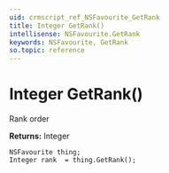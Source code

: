 ```yaml
---
uid: crmscript_ref_NSFavourite_GetRank
title: Integer GetRank()
intellisense: NSFavourite.GetRank
keywords: NSFavourite, GetRank
so.topic: reference
---
```


# Integer GetRank()

Rank order

**Returns:** Integer

```crmscript
NSFavourite thing;
Integer rank  = thing.GetRank();
```

